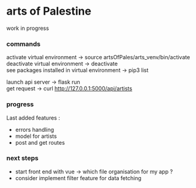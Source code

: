 # arts of Palestine

work in progress

### commands 

activate virtual environment -> source artsOfPales/arts_venv/bin/activate <br>
deactivate virtual environment -> deactivate <br>
see packages installed in virtual environment -> pip3 list <br>

launch api server -> flask run <br>
get request -> curl http://127.0.0.1:5000/api/artists

### progress
Last added features : <br>
- errors handling
- model for artists
- post and get routes

### next steps
- start front end with vue -> which file organisation for my app ? <br>
- consider implement filter feature for data fetching